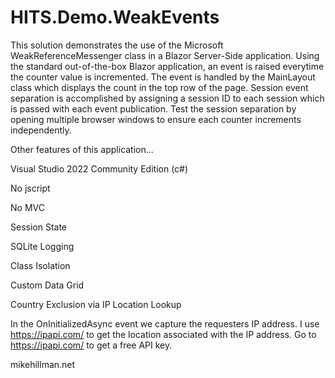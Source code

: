 # HITS.Demo.WeakEvents
This solution demonstrates the use of the Microsoft WeakReferenceMessenger class in a Blazor Server-Side application.
Using the standard out-of-the-box Blazor application, an event is raised everytime the counter value is incremented.
The event is handled by the MainLayout class which displays the count in the top row of the page.
Session event separation is accomplished by assigning a session ID to each session which is passed with each event publication.
Test the session separation by opening multiple browser windows to ensure each counter increments independently.

Other features of this application...

Visual Studio 2022 Community Edition (c#)

No jscript

No MVC

Session State

SQLite Logging

Class Isolation

Custom Data Grid

Country Exclusion via IP Location Lookup


In the OnInitializedAsync event we capture the requesters IP address.
I use https://ipapi.com/ to get the location associated with the IP address.
Go to https://ipapi.com/ to get a free API key.

mikehillman.net


